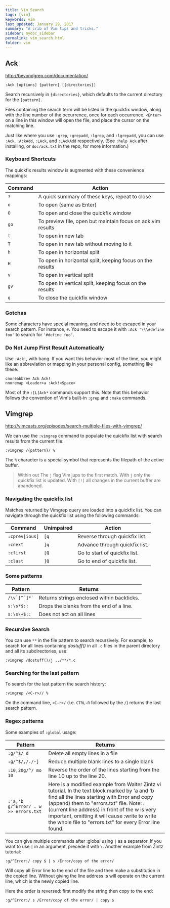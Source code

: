 ```yaml
---
title: Vim Search 
tags: [vim]
keywords: vim 
last_updated: January 29, 2017
summary: "A crib of Vim tips and tricks."
sidebar: mydoc_sidebar
permalink: vim_search.html
folder: vim 
---
```


## Ack

<http://beyondgrep.com/documentation/>

```
:Ack [options] {pattern} [{directories}]
```

Search recursively in `{directories}`, which defaults to the current directory for the `{pattern}`.

Files containing the search term will be listed in the quickfix window, along with the line number of the occurrence, once for each occurrence. `<Enter>` on a line in this window will open the file, and place the cursor on the matching line.

Just like where you use `:grep`, `:grepadd`, `:lgrep`, and `:lgrepadd`, you can use `:Ack`, `:AckAdd`, `:LAck`, and `:LAckAdd` respectively. (See `:help Ack` after installing, or `doc/ack.txt` in the repo, for more information.)

### Keyboard Shortcuts

The quickfix results window is augmented with these convenience mappings:

Command  |  Action
---     |  ------
`?`  |    A quick summary of these keys, repeat to close
`o`  |    To open (same as Enter)
`O`  | To open and close the quickfix window
`go` | To preview file, open but maintain focus on ack.vim results
`t`  |    To open in new tab
`T`  |   To open in new tab without moving to it
`h`  |   To open in horizontal split
`H`  |   To open in horizontal split, keeping focus on the results
`v`  |   To open in vertical split
`gv` |   To open in vertical split, keeping focus on the results
`q`  |   To close the quickfix window

### Gotchas

Some characters have special meaning, and need to be escaped in your search pattern. For instance, `#`. You need to escape it with `:Ack '\\\#define foo'` to search for `'#define foo'`.

### Do Not Jump First Result Automatically

Use `:Ack!`, with bang. If you want this behavior most of the time, you might like an abbreviation or mapping in your personal config, something like these:

```
cnoreabbrev Ack Ack!
nnoremap <Leader>a :Ack!<Space>
```

Most of the `:[L]Ack*` commands support this. Note that this behavior follows the convention of Vim's built-in `:grep` and `:make` commands.

## Vimgrep

<http://vimcasts.org/episodes/search-multiple-files-with-vimgrep/>

We can use the `:vimgrep` command to populate the quickfix list with search results from the current file:

```
:vimgrep /{pattern}/ %
```

The `%` character is a special symbol that represents the filepath of the active buffer.

> Within out The `j` flag Vim jups to the first match. With `j` only the quickfix list is updated. With `[!]` all changes in the current buffer are abandoned. 

### Navigating the quickfix list
Matches returned by Vimgrep query are loaded into a quickfix list. You can navigate through the quickfix list using the following commands:

Command | Unimpaired |  Action
---     |  ------ |  ------
`:cprev[ious]` |  `[q` | Reverse through quickfix list.
`:cnext` |  `]q` |     Advance through quickfix list.
`:cfirst` | `[Q` |     Go to start of quickfix list.
`:clast` |  `]Q` |     Go to end of quickfix list.

### Some patterns

Pattern | Returns 
---     |  ------
`` /\v`[^`]*` `` | Returns strings enclosed within backticks.
`s:\s*$::` | Drops the blanks from the end of a line.
`s:\s\+$::` | Does not act on all lines

### Recursive Search

You can use `**` in the file pattern to search recursively. For example, to search for all lines containing _dostuff()_ in all `.c` files in the parent directory and all its subdirectories, use:

```
:vimgrep /dostuff()/j ../**/*.c
```

### Searching for the last pattern

To search for the last pattern the search history:
```
:vimgrep /<C-r>// %
```

On the command line, `<C-r>/` (i.e. `CTRL-R` followed by the `/`) returns the last search pattern.


### Regex patterns

Some examples of `:global` usage: 

Pattern | Returns 
---     |  ------
`:g/^$/ d` | Delete all empty lines in a file
`:g/^$/,/./-j` | Reduce multiple blank lines to a single blank
`:10,20g/^/ mo 10`| Reverse the order of the lines starting from the line 10 up to the line 20.
`:'a,'b g/^Error/ . w >> errors.txt` | Here is a modified example from Walter Zintz vi tutorial. In the text block marked by 'a and 'b find all the lines starting with Error and copy (append) them to "errors.txt" file. Note: . (current line address) in front of the w is very important, omitting it will cause :write to write the whole file to "errors.txt" for every Error line found.


You can give multiple commands after :global using `|` as a separator. If you want to use `|` in an argument, precede it with `\`. Another example from Zintz tutorial:

```
:g/^Error:/ copy $ | s /Error/copy of the error/
```

Will copy all Error line to the end of the file and then make a substitution in the copied line. Without giving the line address :s will operate on the current line, which is the newly copied line.

Here the order is reversed: first modify the string then copy to the end:

```
:g/^Error:/ s /Error/copy of the error/ | copy $
```

